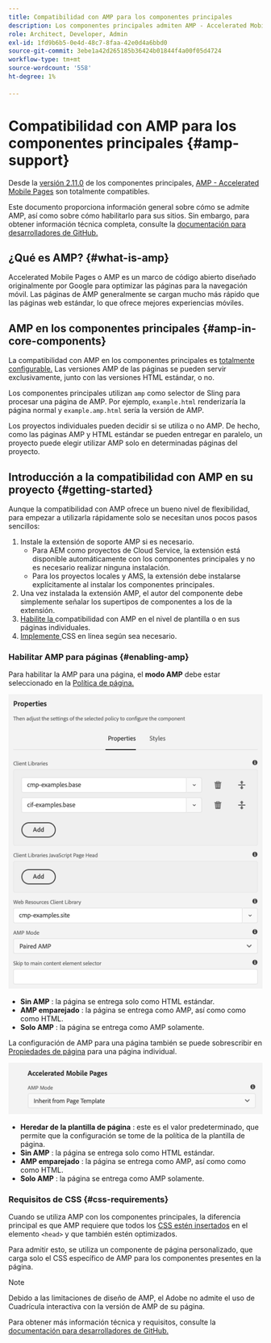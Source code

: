 ```yaml
---
title: Compatibilidad con AMP para los componentes principales
description: Los componentes principales admiten AMP - Accelerated Mobile Pages
role: Architect, Developer, Admin
exl-id: 1fd9b6b5-0e4d-48c7-8faa-42e0d4a6bbd0
source-git-commit: 3ebe1a42d265185b36424b01844f4a00f05d4724
workflow-type: tm+mt
source-wordcount: '558'
ht-degree: 1%

---
```


# Compatibilidad con AMP para los componentes principales {#amp-support}

Desde la [versión 2.11.0](/help/versions.md) de los componentes principales, [AMP - Accelerated Mobile Pages](https://developers.google.com/amp) son totalmente compatibles.

Este documento proporciona información general sobre cómo se admite AMP, así como sobre cómo habilitarlo para sus sitios. Sin embargo, para obtener información técnica completa, consulte la [documentación para desarrolladores de GitHub.](https://github.com/adobe/aem-core-wcm-components/tree/master/extensions/amp)

## ¿Qué es AMP? {#what-is-amp}

Accelerated Mobile Pages o AMP es un marco de código abierto diseñado originalmente por Google para optimizar las páginas para la navegación móvil. Las páginas de AMP generalmente se cargan mucho más rápido que las páginas web estándar, lo que ofrece mejores experiencias móviles.

## AMP en los componentes principales {#amp-in-core-components}

La compatibilidad con AMP en los componentes principales es [totalmente configurable.](#enabling-amp) Las versiones AMP de las páginas se pueden servir exclusivamente, junto con las versiones HTML estándar, o no.

Los componentes principales utilizan `amp` como selector de Sling para procesar una página de AMP. Por ejemplo, `example.html` renderizaría la página normal y `example.amp.html` sería la versión de AMP.

Los proyectos individuales pueden decidir si se utiliza o no AMP. De hecho, como las páginas AMP y HTML estándar se pueden entregar en paralelo, un proyecto puede elegir utilizar AMP solo en determinadas páginas del proyecto.

## Introducción a la compatibilidad con AMP en su proyecto {#getting-started}

Aunque la compatibilidad con AMP ofrece un bueno nivel de flexibilidad, para empezar a utilizarla rápidamente solo se necesitan unos pocos pasos sencillos:

1. Instale la extensión de soporte AMP si es necesario.
   * Para AEM como proyectos de Cloud Service, la extensión está disponible automáticamente con los componentes principales y no es necesario realizar ninguna instalación.
   * Para los proyectos locales y AMS, la extensión debe instalarse explícitamente al instalar los componentes principales.
1. Una vez instalada la extensión AMP, el autor del componente debe simplemente señalar los supertipos de componentes a los de la extensión.
1. [Habilite la ](#enabling-amp) compatibilidad con AMP en el nivel de plantilla o en sus páginas individuales.
1. [Implemente ](#css-requirements) CSS en línea según sea necesario.

### Habilitar AMP para páginas {#enabling-amp}

Para habilitar la AMP para una página, el **modo AMP** debe estar seleccionado en la [Política de página.](https://docs.adobe.com/content/help/en/experience-manager-cloud-service/sites/authoring/features/templates.html#editing-a-template-page-policy-template-author-developer)

![Opciones de directiva de página AMP](/help/assets/amp-policy.png)

* **Sin AMP** : la página se entrega solo como HTML estándar.
* **AMP emparejado** : la página se entrega como AMP, así como como como HTML.
* **Solo AMP** : la página se entrega como AMP solamente.

La configuración de AMP para una página también se puede sobrescribir en [Propiedades de página](https://docs.adobe.com/content/help/es-ES/experience-manager-cloud-service/sites/authoring/fundamentals/page-properties.html) para una página individual.

![Propiedades de página de AMP](/help/assets/amp-page-properties.png)

* **Heredar de la plantilla de página** : este es el valor predeterminado, que permite que la configuración se tome de la política de la plantilla de página.
* **Sin AMP** : la página se entrega solo como HTML estándar.
* **AMP emparejado** : la página se entrega como AMP, así como como como HTML.
* **Solo AMP** : la página se entrega como AMP solamente.

### Requisitos de CSS {#css-requirements}

Cuando se utiliza AMP con los componentes principales, la diferencia principal es que AMP requiere que todos los [CSS estén insertados](including-clientlibs.md#inlining) en el elemento `<head>` y que también estén optimizados.

Para admitir esto, se utiliza un componente de página personalizado, que carga solo el CSS específico de AMP para los componentes presentes en la página.

>[!NOTE]
>
>Debido a las limitaciones de diseño de AMP, el Adobe no admite el uso de Cuadrícula interactiva con la versión de AMP de su página.

Para obtener más información técnica y requisitos, consulte la [documentación para desarrolladores de GitHub.](https://github.com/adobe/aem-core-wcm-components/tree/master/extensions/amp)
